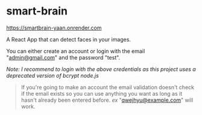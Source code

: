 # smart-brain

https://smartbrain-yaan.onrender.com

A React App that can detect faces in your images.

You can either create an account or login with the email "admin@gmail.com" and the password "test".

*Note: I recommend to login with the above credentials as this project uses a deprecated version of bcrypt node.js*

>If you're going to make an account the email validation doesn't check if the email exists so you can use anything you want as long as it hasn't already been entered before. *ex* "qwejhyu@example.com" will work.

